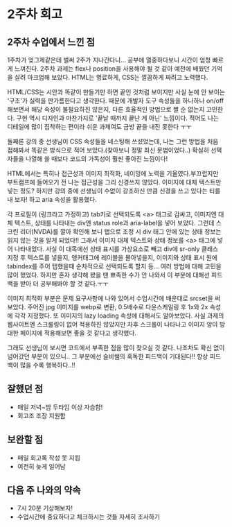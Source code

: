 # 2주차 회고

## 2주차 수업에서 느낀 점

1주차가 엊그제같은데 벌써 2주가 지나간다니... 공부에 열중하다보니 시간이 엄청 빠르게 느껴진다. 2주차 과제는 flex나 position을 사용해야 될 것 같아 예전에 배웠던 기억을 살려 마크업해 보았다. HTML는 명료하게, CSS는 깔끔하게 짜려고 노력했다.

HTML/CSS는 시안과 똑같이 만들기만 하면 끝인 것처럼 보이지만 사실 눈에 안 보이는 '구조'가 실력을 판가름한다고 생각한다. 때문에 개발자 도구 속성들을 하나하나 on/off해보면서 해당 속성이 불필요하진 않은지, 다른 효율적인 방법으로 짤 순 없는지 고민한다. 구현 역시 디자인과 마찬가지로 '끝날 때까지 끝난 게 아닌' 느낌이다. 적어도 나는 디테일에 많이 집착하는 편이라 쉬운 과제여도 금방 끝을 내진 못한다 ㅜㅜ

둘째론 강의 중 선생님이 CSS 속성들을 네스팅해 쓰셨었는데, 나는 그런 방법을 처음 접해봐서 똑같은 방식으로 적어 보았다.(찾아보니 정말 최신 문법이었다..) 확실히 선택자들을 나열해 쓸 때보다 코드의 가독성이 훨씬 좋아진 느낌이다!

HTML에서는 특히나 접근성과 이미지 최적화, 네이밍에 노력을 기울였다.부끄럽지만 부트캠프에 들어오기 전 나는 접근성을 그리 신경쓰지 않았다. 이미지에 대체 텍스트만 넣는 정도? 하지만 강의 중에 선생님이 수없이 강조하신 만큼 신경을 쓰고 있다는 티를 내 보자! 하고 aria 속성을 활용했다.

각 프로필이 (링크라고 가정하고) tab키로 선택되도록 &lt;a&gt; 태그로 감싸고, 이미지엔 대체 텍스트, 상태를 나타내는 div엔 status role과 aria-label을 넣어 보았다. 그런데 스크린 리더(NVDA)를 깔아 확인해 보니 탭으로 조정 시 div 태그 안에 있는 상태 정보는 읽지 않는 것을 알게 되었다!!
그래서 이미지 대체 텍스트와 상태 정보를 &lt;a&gt; 태그에 넣어 나타내었다. 사실 이 대목에선 상태 표시를 가상요소로 빼고 div에 sr-only 클래스 지정 후 텍스트를 넣을지, 앵커태그에 레이블을 몰아넣을지, 이미지와 상태 표시 원에 tabindex를 주어 탭했을때 순차적으로 선택되도록 할지 등... 여러 방법에 대해 고민을 많이 했었다. 하지만 혼자 생각해 봤을 땐 뾰족한 수가 안 나와서 이 부분에 대해선 피드백을 받아 더 공부해봐야 할 것 같다.ㅜㅜ

이미지 최적화 부분은 문제 요구사항에 나와 있어서 수업시간에 배운대로 srcset을 써 보았다. 주어진 jpg 이미지를 webp로 변환, 0.5배수로 다운스케일링 후 1x와 2x 속성에 각각 지정했다. 또 이미지의 lazy loading 속성에 대해서도 알아보았다. 사실 과제의 웹사이트엔 스크롤링이 없어 적용하진 않았지만 차후 스크롤이 나타나고 이미지 양이 방대한 페이지에 적용해보면 좋을 것 같다고 생각했다.

그래도 선생님이 보시면 코드에서 부족한 점을 많이 찾으실 것 같다. 나조차도 확신 없이 넘어갔던 부분이 있으니.. 그 부분에선 슬비쌤의 혹독한 피드백이 기대된다!! 항상 피드백이 많을 수록 행복하다..!!

## 잘했던 점

- 매일 저녁~밤 두타임 이상 자습함!
- 회고조 조장 지원함

## 보완할 점

- 매일 회고록 작성 못 지킴
- 여전히 늦게 일어남

## 다음 주 나와의 약속

- 7시 20분 기상해보자!
- 수업시간에 중요하다고 체크하시는 것들 자세히 조사하기
